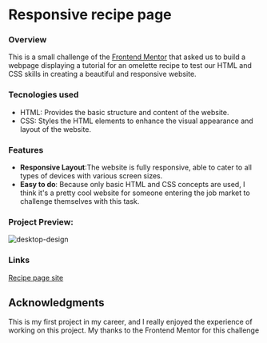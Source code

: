 # Responsive recipe page

### Overview
This is a small challenge of the [Frontend Mentor](https://www.frontendmentor.io/home) that asked us to build a webpage displaying a tutorial for an omelette recipe to test our HTML and CSS skills in creating a beautiful and responsive website.
### Tecnologies used
- HTML: Provides the basic structure and content of the website.
- CSS: Styles the HTML elements to enhance the visual appearance and layout of the website.
### Features
- **Responsive Layout**:The website is fully responsive, able to cater to all types of devices with various screen sizes.
- **Easy to do**: Because only basic HTML and CSS concepts are used, I think it's a pretty cool website for someone entering the job market to challenge themselves with this task.
### Project Preview:
![desktop-design](https://github.com/CleitoTT/Responsive-recipe-page/assets/150029433/ac0ed203-fceb-410b-983c-ff18fa87258f)


### Links
[Recipe page site]([https://cleitott.github.io/Responsive-recipe-page/])

## Acknowledgments

This is my first project in my career, and I really enjoyed the experience of working on this project. My thanks to the Frontend Mentor for this challenge 
